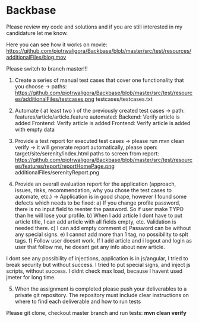 # Backbase
Please review my code and solutions and if you are still interested in my candidature let me know.

Here you can see how it works on movie:
https://github.com/piotrwaligora/Backbase/blob/master/src/test/resources/additionalFiles/blog.mov

Please switch to branch master!!!
1. Create a series of manual test cases that cover one functionality that you choose ->
paths:
https://github.com/piotrwaligora/Backbase/blob/master/src/test/resources/additionalFiles/testcases.png
testcases/testcases.txt
2. Automate ( at least two ) of the previously created test cases ->
path:
features/article/article.feature
  automated: Backend: Verify article is added
  Frontend: Verify article is added
  Frontend: Verify article is added with empty data

3. Provide a test report for executed test cases ->
please run mvn clean verify -> it will generate report automatically, please open: target/site/serenity/index.html
paths to screen from report:
https://github.com/piotrwaligora/Backbase/blob/master/src/test/resources/features/report/reportHomePage.png
additionalFiles/serenityReport.png
4. Provide an overall evaluation report for the application (approach, issues, risks, recommendation, why you chose the test cases to automate, etc.) ->
Application is in good shape, however I found some defects which needs to be fixed:
a) If you change profile password, there is no input field to reenter the password. So if user make TYPO than he will lose your profile.
b) When I add article I dont have to put article title, I can add article with all fields empty, etc. Validation is needed there.
c) I can add empty comment
d) Password can be without any special signs.
e) I cannot add more than 1 tag, no possibility to splt tags.
f) Follow user doesnt work. If I add article and i logout and login as user that follow me, he doesnt get any info about new article.

I dont see any possibility of injections, application is in js/angular, I tried to break security but without success. I tried to put special signs, and inject js scripts, without success.
I didnt check max load, because I havent used jmeter for long time.

5. When the assignment is completed please push your deliverables to a private git repository. The repository must include clear instructions on where to find each deliverable and how to run tests

Please git clone, checkout master branch and run tests:
<b>mvn clean verify</b>